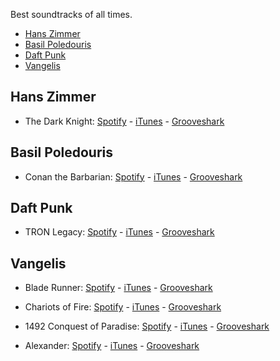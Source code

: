 Best soundtracks of all times.

- [Hans Zimmer](#hans-zimmer)
- [Basil Poledouris](#basil-poledouris)
- [Daft Punk](#daft-punk)
- [Vangelis](vangelis)

## Hans Zimmer

* The Dark Knight: [Spotify](http://open.spotify.com/artist/3EIp6BdK377zECKKgW0FSP) -  [iTunes](https://itunes.apple.com/us/album/dark-knight-original-motion/id284530501) -  [Grooveshark](http://grooveshark.com/#!/album/The+Dark+Knight/2048326)

## Basil Poledouris 

* Conan the Barbarian: [Spotify](http://open.spotify.com/user/onewarriorgod/playlist/2XQWbAk9SU2JTyJMOGGuLT) - [iTunes](https://itunes.apple.com/us/album/conan-barbarian-original-motion/id596468716) - [Grooveshark](http://grooveshark.com/#!/profile/Conan+The+Barbarian/22261687)

## Daft Punk

* TRON Legacy: [Spotify](http://open.spotify.com/album/2GC8kfyiyPjyheUUWyEY8F) - [iTunes](https://itunes.apple.com/es/album/tron-legacy-original-motion/id715635668?l=en) - [Grooveshark](http://grooveshark.com/#!/album/TRON+Legacy/5055524)

## Vangelis

* Blade Runner: [Spotify](http://open.spotify.com/album/6NkuCdMz5tGmHbOXAWbtCW) -  [iTunes](https://itunes.apple.com/es/album/blade-runner-soundtrack-from/id73327394) -  [Grooveshark](http://grooveshark.com/#!/album/Blade+Runner/154263)

* Chariots of Fire: [Spotify](http://open.spotify.com/album/4rA64L2C3h0RVoMJXPCEEZ) -  [iTunes](https://itunes.apple.com/es/album/chariots-fire-play-music-from/id542667990) -  [Grooveshark](http://grooveshark.com/#!/album/Chariots+Of+Fire/1122939)

* 1492 Conquest of Paradise: [Spotify](http://open.spotify.com/user/hniel/playlist/5Me1wgcxL07H9DqZvRqErq) -  [iTunes](https://itunes.apple.com/es/album/1492-conquest-paradise-soundtrack/id41297647) -  [Grooveshark](http://grooveshark.com/#!/album/1492/3949320)

* Alexander: [Spotify](http://open.spotify.com/album/4znQpOW0WhreuYyRJSLyw0) -  [iTunes](https://itunes.apple.com/es/album/alexander-original-motion/id158043498) -  [Grooveshark](http://grooveshark.com/#!/album/Alexander+OST/788070)
